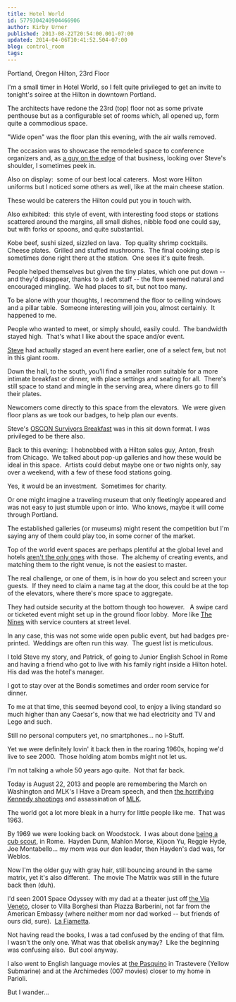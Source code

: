 ```yaml
---
title: Hotel World
id: 5779304240904466906
author: Kirby Urner
published: 2013-08-22T20:54:00.001-07:00
updated: 2014-04-06T10:41:52.504-07:00
blog: control_room
tags: 
---
```


Portland, Oregon Hilton, 23rd Floor

I'm a small timer in Hotel World, so I felt quite privileged to get an invite to tonight's soiree at the Hilton in downtown Portland.

The architects have redone the 23rd (top) floor not as some private penthouse but as a configurable set of rooms which, all opened up, form quite a commodious space.

"Wide open" was the floor plan this evening, with the air walls removed.

The occasion was to showcase the remodeled space to conference organizers and, as [a guy on the edge](http://mybizmo.blogspot.com/2011/09/my-character.html) of that business, looking over Steve's shoulder, I sometimes peek in.

Also on display:  some of our best local caterers.  Most wore Hilton uniforms but I noticed some others as well, like at the main cheese station.

These would be caterers the Hilton could put you in touch with.

Also exhibited:  this style of event, with interesting food stops or stations scattered around the margins, all small dishes, nibble food one could say, but with forks or spoons, and quite substantial.

Kobe beef, sushi sized, sizzled on lava.  Top quality shrimp cocktails.  Cheese plates.  Grilled and stuffed mushrooms.  The final cooking step is sometimes done right there at the station.  One sees it's quite fresh.

People helped themselves but given the tiny plates, which one put down -- and they'd disappear, thanks to a deft staff -- the flow seemed natural and encouraged mingling.  We had places to sit, but not too many.

To be alone with your thoughts, I recommend the floor to ceiling windows and a pillar table.  Someone interesting will join you, almost certainly.  It happened to me.

People who wanted to meet, or simply should, easily could.  The bandwidth stayed high.  That's what I like about the space and/or event.

[Steve](http://worldgame.blogspot.com/2013/08/visiting-open-bastion.html) had actually staged an event here earlier, one of a select few, but not in this giant room.

Down the hall, to the south, you'll find a smaller room suitable for a more intimate breakfast or dinner, with place settings and seating for all.  There's still space to stand and mingle in the serving area, where diners go to fill their plates.

Newcomers come directly to this space from the elevators.  We were given floor plans as we took our badges, to help plan our events.

Steve's [OSCON Survivors Breakfast](http://controlroom.blogspot.com/2013/07/oscon-orm.html) was in this sit down format. I was privileged to be there also.

Back to this evening:  I hobnobbed with a Hilton sales guy, Anton, fresh from Chicago.  We talked about pop-up galleries and how these would be ideal in this space.  Artists could debut maybe one or two nights only, say over a weekend, with a few of these food stations going.

Yes, it would be an investment.  Sometimes for charity.

Or one might imagine a traveling museum that only fleetingly appeared and was not easy to just stumble upon or into.  Who knows, maybe it will come through Portland. 

The established galleries (or museums) might resent the competition but I'm saying any of them could play too, in some corner of the market.

Top of the world event spaces are perhaps plentiful at the global level and hotels [aren't the only ones](http://worldgame.blogspot.com/2011/02/open-secrets.html) with those.  The alchemy of creating events, and matching them to the right venue, is not the easiest to master.

The real challenge, or one of them, is in how do you select and screen your guests.  If they need to claim a name tag at the door, this could be at the top of the elevators, where there's more space to aggregate.

They had outside security at the bottom though too however.   A swipe card or ticketed event might set up in the ground floor lobby.  More like [The Nines](http://mybizmo.blogspot.com/2010/11/goscon-2010.html) with service counters at street level.

In any case, this was not some wide open public event, but had badges pre-printed.  Weddings are often run this way.  The guest list is meticulous.

I told Steve my story, and Patrick, of going to Junior English School in Rome and having a friend who got to live with his family right inside a Hilton hotel.  His dad was the hotel's manager.

I got to stay over at the Bondis sometimes and order room service for dinner.

To me at that time, this seemed beyond cool, to enjoy a living standard so much higher than any Caesar's, now that we had electricity and TV and Lego and such.

Still no personal computers yet, no smartphones... no i-Stuff.

Yet we were definitely lovin' it back then in the roaring 1960s, hoping we'd live to see 2000.  Those holding atom bombs might not let us.

I'm not talking a whole 50 years ago quite.  Not that far back.

Today is August 22, 2013 and people are remembering the March on Washington and MLK's I Have a Dream speech, and then [the horrifying Kennedy shootings](http://controlroom.blogspot.com/2013/05/murder-mystery.html) and assassination of [MLK](http://mybizmo.blogspot.com/2006/01/mlk-day.html).

The world got a lot more bleak in a hurry for little people like me.  That was 1963.

By 1969 we were looking back on Woodstock.  I was about done [being a cub scout](http://mybizmo.blogspot.com/2006/07/eighth-grade.html), in Rome.  Hayden Dunn, Mahlon Morse, Kijoon Yu, Reggie Hyde, Joe Montabello... my mom was our den leader, then Hayden's dad was, for Weblos.

Now I'm the older guy with gray hair, still bouncing around in the same matrix, yet it's also different.  The movie The Matrix was still in the future back then (duh).

I'd seen 2001 Space Odyssey with my dad at a theater just off [the Via Veneto](http://travel.nationalgeographic.com/travel/city-guides/rome-walking-tour-2/), closer to Villa Borghesi than Piazza Barberini, not far from the American Embassy (where neither mom nor dad worked -- but friends of ours did, sure).  [La Fiametta](http://unamericanaaroma.com/2007/11/12/going-to-the-movies-in-italy/).

Not having read the books, I was a tad confused by the ending of that film.  I wasn't the only one. What was that obelisk anyway?  Like the beginning was confusing also.  But cool anyway.

I also went to English language movies at [the Pasquino](http://www.tripadvisor.com/ShowTopic-g187791-i22-k2234391-English_language_cinema-Rome_Lazio.html) in Trastevere (Yellow Submarine) and at the Archimedes (007 movies) closer to my home in Parioli.

But I wander...